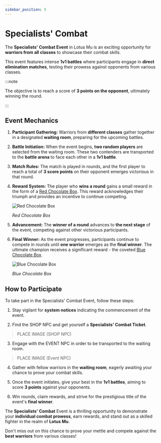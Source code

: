 ```yaml
---
sidebar_position: 5
---
```


# Specialists' Combat

The **Specialists' Combat Event** in Lotus Mu is an exciting opportunity for **warriors from all classes** to showcase their combat skills.

This event features intense **1v1 battles** where participants engage in **direct elimination matches**, testing their prowess against opponents from various classes.

:::note

The objective is to reach a score of **3 points on the opponent**, ultimately winning the round.

:::

## Event Mechanics

1. **Participant Gathering:** Warriors from **different classes** gather together in a designated **waiting room**, preparing for the upcoming battles.

2. **Battle Initiation:** When the event begins, **two random players** are selected from the waiting room. These two contenders are transported to the **battle arena** to face each other in a **1v1 battle**.

3. **Match Rules:** The match is played in rounds, and the first player to reach a total of **3 score points** on their opponent emerges victorious in that round.

4. **Reward System:** The player who **wins a round** gains a small reward in the form of a [Red Chocolate Box](/items/item-bags/misc/red-chocolate-box). This reward acknowledges their triumph and provides an incentive to continue competing.

   ![Red Chocolate Box](/img/items/item-bags/red-chocolate-box.png)

   _Red Chocolate Box_

5. **Advancement:** The **winner of a round** advances to **the next stage** of the event, competing against other victorious participants.

6. **Final Winner:** As the event progresses, participants continue to compete in rounds until **one warrior** emerges as the **final winner**. The ultimate champion receives a significant reward - the coveted [Blue Chocolate Box](/items/item-bags/exc/blue-chocolate-box).

   ![Blue Chocolate Box](/img/items/item-bags/blue-chocolate-box.png)

   _Blue Chocolate Box_

## How to Participate

To take part in the Specialists' Combat Event, follow these steps:

1. Stay vigilant for **system notices** indicating the commencement of the event.

2. Find the SHOP NPC and get yourself a **Specialists' Combat Ticket**.

> PLACE IMAGE (SHOP NPC)

3. Engage with the EVENT NPC in order to be transported to the waiting room.

> PLACE IMAGE (Event NPC)

4. Gather with fellow warriors in the **waiting room**, eagerly awaiting your chance to prove your combat skills.

5. Once the event initiates, give your best in the **1v1 battles**, aiming to score **3 points** against your opponents.

6. Win rounds, claim rewards, and strive for the prestigious title of the event's **final winner**.

The **Specialists' Combat** Event is a thrilling opportunity to demonstrate your **individual combat prowess**, earn rewards, and stand out as a skilled fighter in the realm of **Lotus Mu**.

Don't miss out on this chance to prove your mettle and compete against the **best warriors** from various classes!

